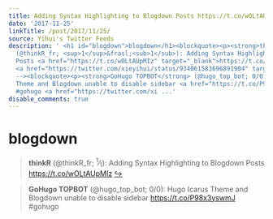 ```yaml
---
title: Adding Syntax Highlighting to Blogdown Posts https://t.co/wOLtAUpMIz
date: '2017-11-25'
linkTitle: /post/2017/11/25/
source: Yihui's Twitter Feeds
description: ' <h1 id="blogdown">blogdown</h1><blockquote><p><strong>thinkR</strong>
  (@thinkR_fr; <sup>1</sup>&frasl;<sub>1</sub>): Adding Syntax Highlighting to Blogdown
  Posts <a href="https://t.co/wOLtAUpMIz" target="_blank">https://t.co/wOLtAUpMIz</a>
  <a href="https://twitter.com/xieyihui/status/934061583696891904" target="_blank">&#8618;</a></p></blockquote><!--
  --><blockquote><p><strong>GoHugo TOPBOT</strong> (@hugo_top_bot; 0/0): Hugo Icarus
  Theme and Blogdown unable to disable sidebar <a href="https://t.co/P98x3yswmJ" target="_blank">https://t.co/P98x3yswmJ</a>
  #gohugo <a href="https://twitter.com/xi ...'
disable_comments: true
---
```

 <h1 id="blogdown">blogdown</h1><blockquote><p><strong>thinkR</strong> (@thinkR_fr; <sup>1</sup>&frasl;<sub>1</sub>): Adding Syntax Highlighting to Blogdown Posts <a href="https://t.co/wOLtAUpMIz" target="_blank">https://t.co/wOLtAUpMIz</a> <a href="https://twitter.com/xieyihui/status/934061583696891904" target="_blank">&#8618;</a></p></blockquote><!-- --><blockquote><p><strong>GoHugo TOPBOT</strong> (@hugo_top_bot; 0/0): Hugo Icarus Theme and Blogdown unable to disable sidebar <a href="https://t.co/P98x3yswmJ" target="_blank">https://t.co/P98x3yswmJ</a> #gohugo <a href="https://twitter.com/xi ...